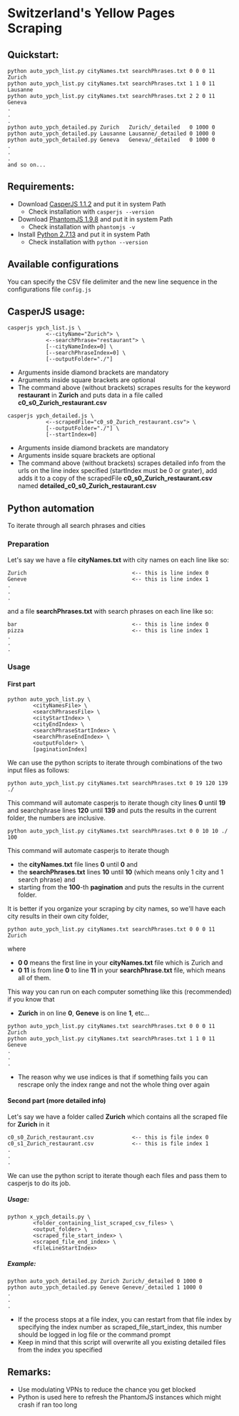 # Switzerland's Yellow Pages Scraping

## Quickstart:
```
python auto_ypch_list.py cityNames.txt searchPhrases.txt 0 0 0 11 Zurich
python auto_ypch_list.py cityNames.txt searchPhrases.txt 1 1 0 11 Lausanne
python auto_ypch_list.py cityNames.txt searchPhrases.txt 2 2 0 11 Geneva
.
.
.
python auto_ypch_detailed.py Zurich   Zurich/_detailed   0 1000 0
python auto_ypch_detailed.py Lausanne Lausanne/_detailed 0 1000 0
python auto_ypch_detailed.py Geneva   Geneva/_detailed   0 1000 0
.
.
.
and so on...
``` 

## Requirements:
* Download [CasperJS 1.1.2](https://github.com/casperjs/casperjs/archive/1.1.2.zip) and put it in system Path
  * Check installation with ```casperjs --version```
* Download [PhantomJS 1.9.8](https://bitbucket.org/ariya/phantomjs/downloads/phantomjs-1.9.8-windows.zip) and put it in system Path
  * Check installation with ```phantomjs -v```
* Install [Python 2.7.13](https://www.python.org/downloads/) and put it in system Path
  * Check installation with ```python --version```

## Available configurations
You can specify the CSV file delimiter and the new line sequence in the configurations file ```config.js```

## CasperJS usage:
```
casperjs ypch_list.js \
            <--cityName="Zurich"> \
            <--searchPhrase="restaurant"> \
            [--cityNameIndex=0] \
            [--searchPhraseIndex=0] \
            [--outputFolder="./"]
```

* Arguments inside diamond brackets are mandatory
* Arguments inside square brackets are optional
* The command above (without brackets) scrapes results for the keyword **restaurant** in **Zurich** and puts data in a file called **c0_s0_Zurich_restaurant.csv**

```
casperjs ypch_detailed.js \
            <--scrapedFile="c0_s0_Zurich_restaurant.csv"> \
            [--outputFolder="./"] \
            [--startIndex=0]
```
* Arguments inside diamond brackets are mandatory
* Arguments inside square brackets are optional
* The command above (without brackets) scrapes detailed info from the urls on the line index specified (startIndex must be 0 or grater), add adds it to a copy of the scrapedFile **c0_s0_Zurich_restaurant.csv** named **detailed_c0_s0_Zurich_restaurant.csv**

## Python automation
To iterate through all search phrases and cities

### Preparation
Let's say we have a file **cityNames.txt** with city names on each line like so:
```
Zurich                                 <-- this is line index 0
Geneve                                 <-- this is line index 1
.
.
.
```
and a file **searchPhrases.txt** with search phrases on each line like so:
```
bar                                    <-- this is line index 0
pizza                                  <-- this is line index 1
.
.
.
```
### Usage
#### First part
```
python auto_ypch_list.py \
        <cityNamesFile> \
        <searchPhrasesFile> \
        <cityStartIndex> \
        <cityEndIndex> \
        <searchPhraseStartIndex> \
        <searchPhraseEndIndex> \
        <outputFolder> \
        [paginationIndex]
```
We can use the python scripts to iterate through combinations of the two input files as follows:
```
python auto_ypch_list.py cityNames.txt searchPhrases.txt 0 19 120 139 ./
```
This command will automate casperjs to iterate though city lines **0** until **19** and searchphrase lines **120** until **139** and puts the results in the current folder, the numbers are inclusive.

```
python auto_ypch_list.py cityNames.txt searchPhrases.txt 0 0 10 10 ./ 100
```
This command will automate casperjs to iterate though 

* the **cityNames.txt** file lines **0** until **0** and 
* the **searchPhrases.txt** lines **10** until **10** (which means only 1 city and 1 search phrase) and 
* starting from the **100**-th **pagination** and puts the results in the current folder.

It is better if you organize your scraping by city names, so we'll have each city results in their own city folder, 
```
python auto_ypch_list.py cityNames.txt searchPhrases.txt 0 0 0 11 Zurich
```
where

* **0 0** means the first line in your **cityNames.txt** file which is Zurich and
* **0 11** is from line **0** to line **11** in your **searchPhrase.txt** file, which means all of them. 

This way you can run on each computer something like this (recommended) if you know that 

* **Zurich** in on line **0**, **Geneve** is on line **1**, etc...
```
python auto_ypch_list.py cityNames.txt searchPhrases.txt 0 0 0 11 Zurich
python auto_ypch_list.py cityNames.txt searchPhrases.txt 1 1 0 11 Geneve
.
.
.
```
* The reason why we use indices is that if something fails you can rescrape only the index range and not the whole thing over again

#### Second part (more detailed info)
Let's say we have a folder called **Zurich** which contains all the scraped file for **Zurich** in it 
```
c0_s0_Zurich_restaurant.csv            <-- this is file index 0
c0_s1_Zurich_restaurant.csv            <-- this is file index 1
.
.
.
```

We can use the python script to iterate though each files and pass them to casperjs to do its job.

##### Usage: 
```
python x_ypch_details.py \
        <folder_containing_list_scraped_csv_files> \
        <output_folder> \
        <scraped_file_start_index> \
        <scraped_file_end_index> \
        <fileLineStartIndex>
```
##### Example:
```
python auto_ypch_detailed.py Zurich Zurich/_detailed 0 1000 0
python auto_ypch_detailed.py Geneve Geneve/_detailed 1 1000 0
.
.
.
```
* If the process stops at a file index, you can restart from that file index by specifying the index number as scraped_file_start_index, this number should be logged in log file or the command prompt
* Keep in mind that this script will overwrite all you existing detailed files from the index you specified

## Remarks:

* Use modulating VPNs to reduce the chance you get blocked
* Python is used here to refresh the PhantomJS instances which might crash if ran too long

